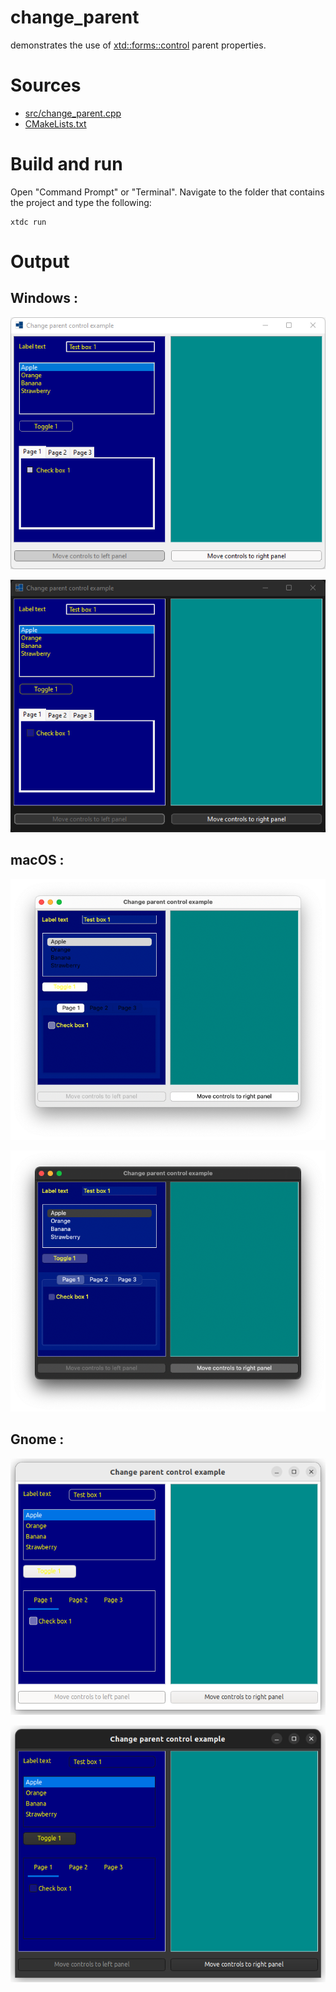 # change_parent

demonstrates the use of [xtd::forms::control](../../../../src/xtd.forms/include/xtd/forms/control.h) parent properties.

# Sources

* [src/change_parent.cpp](src/change_parent.cpp)
* [CMakeLists.txt](CMakeLists.txt)

# Build and run

Open "Command Prompt" or "Terminal". Navigate to the folder that contains the project and type the following:

```shell
xtdc run
```

# Output

## Windows :

![Screenshot](../../../../docs/pictures/examples/change_parent_w.png)

![Screenshot](../../../../docs/pictures/examples/change_parent_wd.png)

## macOS :

![Screenshot](../../../../docs/pictures/examples/change_parent_m.png)

![Screenshot](../../../../docs/pictures/examples/change_parent_md.png)

## Gnome :

![Screenshot](../../../../docs/pictures/examples/change_parent_g.png)

![Screenshot](../../../../docs/pictures/examples/change_parent_gd.png)
